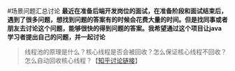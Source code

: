 #场景问题汇总讨论
**最近在准备后端开发岗位的面试，在准备阶段和面试结束后，遇到了很多问题，想找到问题的答案有的时候会花费大量的时间。但是找同事或者朋友去讨论这个问题，能够很快的得到问题的答案。我希望通过这个项目让java学习者提出自己的问题，并一起讨论**
>线程池的原理是什么？核心线程是否会被回收？怎么保证核心线程不回收？怎么自动回收核心线程？【[知乎讨论链接](https://www.zhihu.com/question/603099141)】


